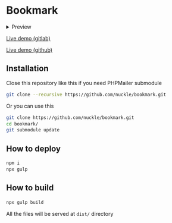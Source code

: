 # Bookmark

<details>
  <summary>Preview</summary>
  <img src="img/preview.png" alt="preview">
</details>

[Live demo (gitlab)](https://w973.gitlab.io/bookmark)

[Live demo (github)](https://nuckle.github.io/bookmark)

## Installation

Close this repository like this if you need PHPMailer submodule

```sh
git clone --recursive https://github.com/nuckle/bookmark.git
```

Or you can use this 

```sh
git clone https://github.com/nuckle/bookmark.git
cd bookmark/
git submodule update
```

## How to deploy 

```sh
npm i
npx gulp
```

## How to build 

```sh
npx gulp build 
```

All the files will be served at `dist/` directory
